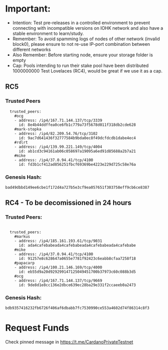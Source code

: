 # Important:
- Intention: Test pre-releases in a controlled environment to prevent connecting with incompatible versions on IOHK network and also have a stable environment to learn/study.
- Remember: To avoid spamming logs of nodes of other network (invalid block0), please ensure to not re-use IP-port combination between different networks
- Also Remember: Before starting node, ensure your storage folder is empty
- Cap: Pools intending to run their stake pool have been distributed 1000000000 Test Lovelaces (RC4), would be great if we use it as a cap.

## RC5

### Trusted Peers
```
  trusted_peers:
    #ocg
    - address: /ip4/167.71.144.137/tcp/3339
      id: 8e4b44ddffea0ce6fb1c779a73f5678d011f318db2cde628
    #mark-stopka
    - address: /ip4/82.209.54.76/tcp/3102
      id: 9ac7d641436f32777584b9bda0ec8f49dcfdcdb1dabe4ec4
    #rdlrt
    - address: /ip4/139.99.221.149/tcp/4004
      id: ab1cd3c94161ab06c058697a19095a6ed91d85688a2b7a21
    #mike
    - address: /ip4/37.0.94.41/tcp/4100
      id: fd3b1cf412ad856251fbcf69369be4223e229d725c58e76a
```

### Genesis Hash:
```
bad49dbbd149ee6cbe1f172d4a727b5e3cf9ea057651f303758eff9cb6ce8387
```


## RC4 - To be decomissioned in 24 hours

### Trusted Peers:

```

  trusted_peers:
    #markus
    - address: /ip4/185.161.193.61/tcp/9031
      id: ada4cafebabeada4cafebabeada4cafebabeada4cafebabe
    #mike
    - address: /ip4/37.0.94.41/tcp/4100
      id: 91257e8c628647a0655e7781f92423c6eabb8cfaa7258f18
    #papacarp
    - address: /ip4/100.21.146.169/tcp/4000
      id: eb55d9a20d929299147125049451700b37973c60c088b3d5
    #ocg
    - address: /ip4/167.71.144.137/tcp/9669
      id: 9de8d1e8cc136e2dbce639ec28ba29e331f2ccaeeb0a2473
```

### Genesis Hash:
```
bdb9357416232fb6726f406af6dbabb7fc7530990ce553a4602d74f86314c8f3
```

# Request Funds
Check pinned message in https://t.me/CardanoPrivateTestnet
